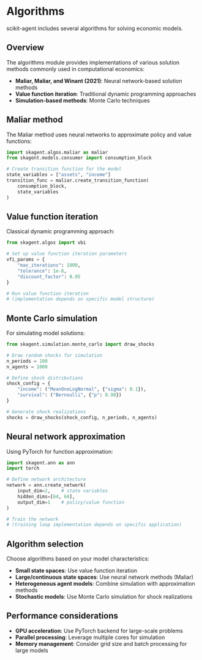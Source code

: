 # Algorithms

scikit-agent includes several algorithms for solving economic models.

## Overview

The algorithms module provides implementations of various solution methods commonly used in computational economics:

- **Maliar, Maliar, and Winant (2021)**: Neural network-based solution methods
- **Value function iteration**: Traditional dynamic programming approaches
- **Simulation-based methods**: Monte Carlo techniques

## Maliar method

The Maliar method uses neural networks to approximate policy and value functions:

```python
import skagent.algos.maliar as maliar
from skagent.models.consumer import consumption_block

# Create transition function for the model
state_variables = ["assets", "income"]
transition_func = maliar.create_transition_function(
    consumption_block, 
    state_variables
)
```

## Value function iteration

Classical dynamic programming approach:

```python
from skagent.algos import vbi

# Set up value function iteration parameters
vfi_params = {
    "max_iterations": 1000,
    "tolerance": 1e-6,
    "discount_factor": 0.95
}

# Run value function iteration
# (implementation depends on specific model structure)
```

## Monte Carlo simulation

For simulating model solutions:

```python
from skagent.simulation.monte_carlo import draw_shocks

# Draw random shocks for simulation
n_periods = 100
n_agents = 1000

# Define shock distributions
shock_config = {
    "income": ("MeanOneLogNormal", {"sigma": 0.1}),
    "survival": ("Bernoulli", {"p": 0.98})
}

# Generate shock realizations
shocks = draw_shocks(shock_config, n_periods, n_agents)
```

## Neural network approximation

Using PyTorch for function approximation:

```python
import skagent.ann as ann
import torch

# Define network architecture
network = ann.create_network(
    input_dim=2,    # state variables
    hidden_dims=[64, 64],
    output_dim=1    # policy/value function
)

# Train the network
# (training loop implementation depends on specific application)
```

## Algorithm selection

Choose algorithms based on your model characteristics:

- **Small state spaces**: Use value function iteration
- **Large/continuous state spaces**: Use neural network methods (Maliar)
- **Heterogeneous agent models**: Combine simulation with approximation methods
- **Stochastic models**: Use Monte Carlo simulation for shock realizations

## Performance considerations

- **GPU acceleration**: Use PyTorch backend for large-scale problems
- **Parallel processing**: Leverage multiple cores for simulation
- **Memory management**: Consider grid size and batch processing for large models